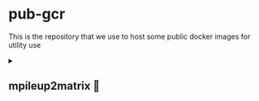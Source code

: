 # pub-gcr
This is the repository that we use to host some public docker images for utility use

<details>
  <summary>
    
  ## mpileup2matrix &#x1F4D9; 
  
  </summary>
  
  ### What does it do?
  mpileup2matrix is a docker image that takes a list of input fastq files from Nanopore sequencer and trims and aligns them against a reference sequence. It will then generate an mpileup file (*.mpileup) and two matrices: one is the coverage matrix and the other is the indel matrix, both are table delimited and on a per position basis.
  
  ### How to install it?
  
  <b>Step 1</b>
  Install docker (if you haven't done it) [link to installation page](https://docs.docker.com/engine/install/)
    
  <b>Step 2</b>
  Install git (if you haven't done it) [link to installation page](https://docs.github.com/en/desktop/installing-and-authenticating-to-github-desktop/installing-github-desktop)

  <b>Step 3</b>
  Run `git clone` of this repository:
       
    ```bash
      gh repo clone quantumsky-lab/pub-gcr
    ```

  or

    ```bash
      git clone https://github.com/quantumsky-lab/pub-gcr.git
    ```

  <b>Step 4</b>
  Use `cd` to nagivate to `pub-gcr/mpileup2matrix` and run:

    ```bash
      docker build -t mpileup2matrix .
    ```

  If you are using an Apple Silicon device (such as M1/2 chips), then you should run:

    ```bash
      docker buildx build --platform linux/amd64 -t mpileup2matrix .
    ```
  ### How to run it?

  ### Example of run

  In the repository,  you will find a folder named `test`, which contains necessary files that you will use to do a test run. The files include:
    ```bash
    
      test
      ├── INIP.fa
      ├── INIP.mpileup
      ├── INIP_samples.txt
      └── data
          ├── B1_01.fastq
          ├── B2_02.fastq
          ├── B3_03.fastq
          └── B4_04.fastq
      
      1 directory, 7 files
      
    ```
 
</details>
